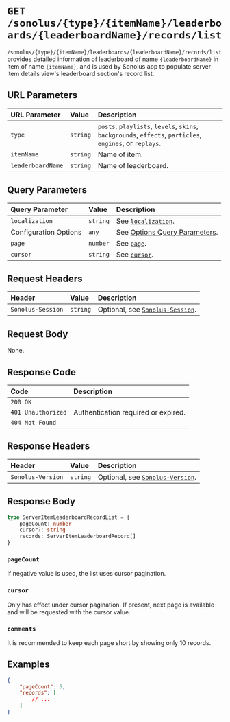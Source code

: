 # `GET /sonolus/{type}/{itemName}/leaderboards/{leaderboardName}/records/list`

`/sonolus/{type}/{itemName}/leaderboards/{leaderboardName}/records/list` provides detailed information of leaderboard of name `{leaderboardName}` in item of name `{itemName}`, and is used by Sonolus app to populate server item details view's leaderboard section's record list.

## URL Parameters

| URL Parameter     | Value    | Description                                                                                              |
| :---------------- | :------- | :------------------------------------------------------------------------------------------------------- |
| `type`            | `string` | `posts`, `playlists`, `levels`, `skins`, `backgrounds`, `effects`, `particles`, `engines`, or `replays`. |
| `itemName`        | `string` | Name of item.                                                                                            |
| `leaderboardName` | `string` | Name of leaderboard.                                                                                     |

## Query Parameters

| Query Parameter       | Value    | Description                                                                      |
| :-------------------- | :------- | :------------------------------------------------------------------------------- |
| `localization`        | `string` | See [`localization`](../query-parameters/localization.md).                       |
| Configuration Options | `any`    | See [Options Query Parameters](../query-parameters/options-query-parameters.md). |
| `page`                | `number` | See [`page`](../query-parameters/page.md).                                       |
| `cursor`              | `string` | See [`cursor`](../query-parameters/cursor.md).                                   |

## Request Headers

| Header            | Value    | Description                                                       |
| :---------------- | :------- | :---------------------------------------------------------------- |
| `Sonolus-Session` | `string` | Optional, see [`Sonolus-Session`](../headers/sonolus-session.md). |

## Request Body

None.

## Response Code

| Code               | Description                         |
| :----------------- | :---------------------------------- |
| `200 OK`           |                                     |
| `401 Unauthorized` | Authentication required or expired. |
| `404 Not Found`    |                                     |

## Response Headers

| Header            | Value    | Description                                                       |
| :---------------- | :------- | :---------------------------------------------------------------- |
| `Sonolus-Version` | `string` | Optional, see [`Sonolus-Version`](../headers/sonolus-version.md). |

## Response Body

```ts
type ServerItemLeaderboardRecordList = {
    pageCount: number
    cursor?: string
    records: ServerItemLeaderboardRecord[]
}
```

### `pageCount`

If negative value is used, the list uses cursor pagination.

### `cursor`

Only has effect under cursor pagination. If present, next page is available and will be requested with the cursor value.

### `comments`

It is recommended to keep each page short by showing only 10 records.

## Examples

```json
{
    "pageCount": 5,
    "records": [
        // ...
    ]
}
```
